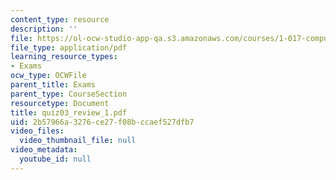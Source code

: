 ```yaml
---
content_type: resource
description: ''
file: https://ol-ocw-studio-app-qa.s3.amazonaws.com/courses/1-017-computing-and-data-analysis-for-environmental-applications-fall-2003/2b57966a3276ce27f08bccaef527dfb7_quiz03_review_1.pdf
file_type: application/pdf
learning_resource_types:
- Exams
ocw_type: OCWFile
parent_title: Exams
parent_type: CourseSection
resourcetype: Document
title: quiz03_review_1.pdf
uid: 2b57966a-3276-ce27-f08b-ccaef527dfb7
video_files:
  video_thumbnail_file: null
video_metadata:
  youtube_id: null
---
```

